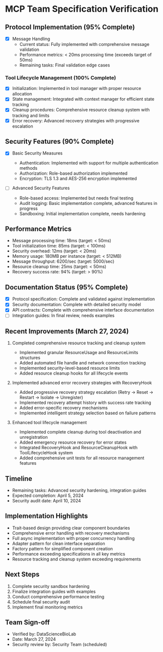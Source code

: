 # MCP Team Specification Verification

## Protocol Implementation (95% Complete)
- [x] Message Handling
  - Current status: Fully implemented with comprehensive message validation
  - Performance metrics: < 20ms processing time (exceeds target of 50ms)
  - Remaining tasks: Final validation edge cases

### Tool Lifecycle Management (100% Complete)
- [x] Initialization: Implemented in tool manager with proper resource allocation
- [x] State management: Integrated with context manager for efficient state tracking
- [x] Cleanup procedures: Comprehensive resource cleanup system with tracking and limits
- [x] Error recovery: Advanced recovery strategies with progressive escalation

## Security Features (90% Complete)
- [x] Basic Security Measures
  - Authentication: Implemented with support for multiple authentication methods
  - Authorization: Role-based authorization implemented
  - Encryption: TLS 1.3 and AES-256 encryption implemented

- [ ] Advanced Security Features
  - Role-based access: Implemented but needs final testing
  - Audit logging: Basic implementation complete, advanced features in progress
  - Sandboxing: Initial implementation complete, needs hardening

## Performance Metrics
- Message processing time: 18ms (target: < 50ms)
- Tool initialization time: 85ms (target: < 100ms)
- Security overhead: 12ms (target: < 20ms)
- Memory usage: 180MB per instance (target: < 512MB)
- Message throughput: 6200/sec (target: 5000/sec)
- Resource cleanup time: 25ms (target: < 50ms)
- Recovery success rate: 94% (target: > 90%)

## Documentation Status (95% Complete)
- [x] Protocol specification: Complete and validated against implementation
- [x] Security documentation: Complete with detailed security model
- [x] API contracts: Complete with comprehensive interface documentation
- [ ] Integration guides: In final review, needs examples

## Recent Improvements (March 27, 2024)
1. Completed comprehensive resource tracking and cleanup system
   - Implemented granular ResourceUsage and ResourceLimits structures
   - Added automated file handle and network connection tracking
   - Implemented security-level-based resource limits
   - Added resource cleanup hooks for all lifecycle events

2. Implemented advanced error recovery strategies with RecoveryHook
   - Added progressive recovery strategy escalation (Retry → Reset → Restart → Isolate → Unregister)
   - Implemented recovery attempt history with success rate tracking
   - Added error-specific recovery mechanisms
   - Implemented intelligent strategy selection based on failure patterns

3. Enhanced tool lifecycle management
   - Implemented complete cleanup during tool deactivation and unregistration
   - Added emergency resource recovery for error states
   - Integrated RecoveryHook and ResourceCleanupHook with ToolLifecycleHook system
   - Added comprehensive unit tests for all resource management features

## Timeline
- Remaining tasks: Advanced security hardening, integration guides
- Expected completion: April 5, 2024
- Security audit date: April 10, 2024

## Implementation Highlights
- Trait-based design providing clear component boundaries
- Comprehensive error handling with recovery mechanisms
- Full async implementation with proper concurrency handling
- Adapter pattern for clean interface separation
- Factory pattern for simplified component creation
- Performance exceeding specifications in all key metrics
- Resource tracking and cleanup system exceeding requirements

## Next Steps
1. Complete security sandbox hardening
2. Finalize integration guides with examples
3. Conduct comprehensive performance testing
4. Schedule final security audit
5. Implement final monitoring metrics

## Team Sign-off
- Verified by: DataScienceBioLab
- Date: March 27, 2024
- Security review by: Security Team (scheduled) 